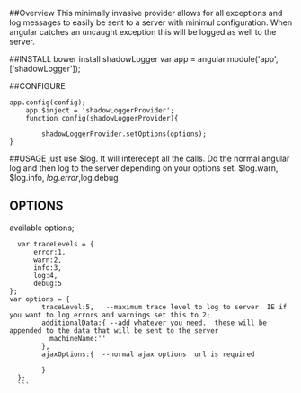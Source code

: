 ##Overview
This minimally invasive provider allows for all exceptions and log messages to easily be sent to a server with minimul configuration.
When angular catches an uncaught exception this will be logged as well to the server.

##INSTALL
	bower install shadowLogger
	var app = angular.module('app',['shadowLogger']);


##CONFIGURE
```
app.config(config);
	app.$inject = 'shadowLoggerProvider';
	function config(shadowLoggerProvider){
		
		shadowLoggerProvider.setOptions(options);
}
```
##USAGE
  just use $log.  It will interecept all the calls.  Do the normal angular log and then log to the server depending on your options set.
  $log.warn, $log.info, $log.error,$log.debug
  
## OPTIONS
  available options;
  ```
    var traceLevels = {
        error:1,
        warn:2,
        info:3,
        log:4,
        debug:5
  };
  var options = {
          traceLevel:5,   --maximum trace level to log to server  IE if you want to log errors and warnings set this to 2;
          additionalData:{ --add whatever you need.  these will be appended to the data that will be sent to the server
            machineName:''
          },
          ajaxOptions:{  --normal ajax options  url is required
            
          }
    };
    ```
	
 